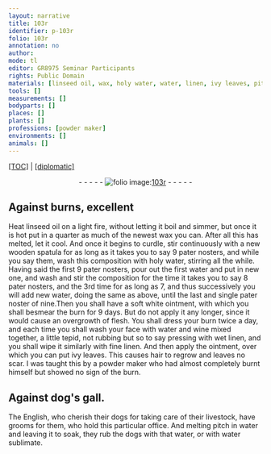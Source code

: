 ```yaml
---
layout: narrative
title: 103r
identifier: p-103r
folio: 103r
annotation: no
author:
mode: tl
editor: GR8975 Seminar Participants
rights: Public Domain
materials: [linseed oil, wax, holy water, water, linen, ivy leaves, pitch]
tools: []
measurements: []
bodyparts: []
places: []
plants: []
professions: [powder maker]
environments: []
animals: []
---
```


<p><a href="{{ site.baseurl }}/translation/" target="_blank">[TOC]</a> | <a href="{{ site.baseurl }}/texts/p-103r_tc/">[diplomatic]</a></p><div class="folio" align="center">- - - - - <a href="http://gallica.bnf.fr/ark:/12148/btv1b10500001g/f211.item" target="_blank"><img src="https://cu-mkp.github.io/2017-workshop-edition/assets/photo-icon.png" alt="folio image: " style="display:inline-block; margin-bottom:-3px;"/>103r</a> - - - - - </div>  
  

## Against burns, excellent

 
Heat <span class="m">linseed oil</span> on a light fire, without letting it boil and simmer, but once it is hot put in a quarter as much of the newest <span class="m">wax</span> you can. After all this has melted, let it cool. And once it begins to curdle, stir continuously with a new wooden spatula for as long as it takes you to say 9 pater nosters, and while you say them, wash this composition with <span class="m">holy water</span>, stirring all the while. Having said the first 9 pater nosters, pour out the first <span class="m">water</span> and put in new one, and wash and stir the composition for the time it takes you to say 8 pater nosters, and the 3rd time for as long as 7, and thus successively you will add new <span class="m">water</span>, doing the same as above, until the last and single pater noster of nine.Then you shall have a soft white ointment, with which you shall besmear the burn for 9 days. But do not apply it any longer, since it would cause an overgrowth of flesh. You shall dress your burn twice a day, and each time you shall wash your face with water and wine mixed together, a little tepid, not rubbing but so to say pressing with wet <span class="m">linen</span>, and you shall wipe it similarly with fine <span class="m">linen</span>. And then apply the ointment, over which you can put <span class="m">ivy leaves</span>. This causes hair to regrow and leaves no scar. I was taught this by a <span class="pro">powder maker</span> who had almost completely burnt himself but showed no sign of the burn.
 
 
  

## Against dog's gall.

 
The English, who cherish their dogs for taking care of their livestock, have grooms for them, who hold this particular office. And melting <span class="m">pitch</span> in water and leaving it to soak, they rub the dogs with that water, or with water sublimate.
 
